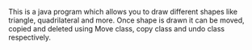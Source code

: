 This is a java program which allows you to draw different shapes like triangle, quadrilateral and more.
Once shape is drawn it can be moved, copied and deleted using Move class, copy class and undo class respectively.
